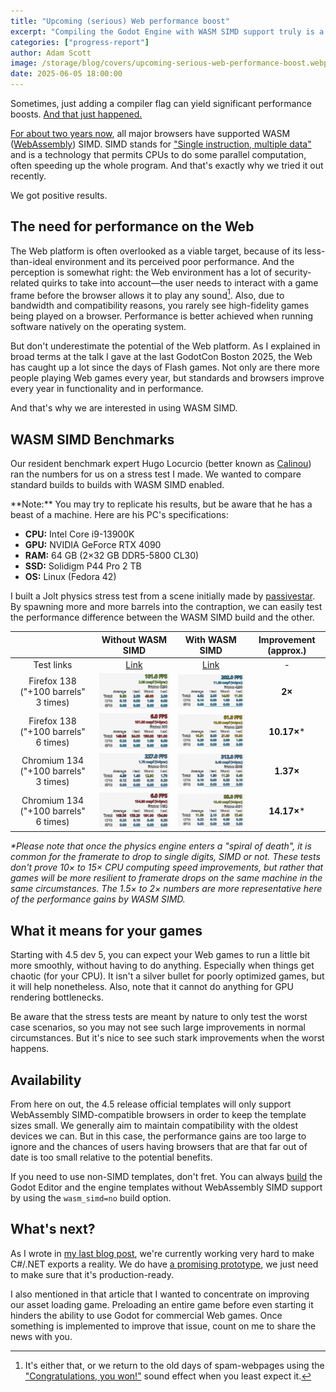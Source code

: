 ```yaml
---
title: "Upcoming (serious) Web performance boost"
excerpt: "Compiling the Godot Engine with WASM SIMD support truly is a game changer."
categories: ["progress-report"]
author: Adam Scott
image: /storage/blog/covers/upcoming-serious-web-performance-boost.webp
date: 2025-06-05 18:00:00
---
```


Sometimes, just adding a compiler flag can yield significant performance boosts. [And that just happened.](https://github.com/godotengine/godot/pull/106319)

[For about two years now](https://caniuse.com/wasm-simd), all major browsers have supported WASM ([WebAssembly](https://en.wikipedia.org/wiki/WebAssembly)) SIMD. SIMD stands for ["Single instruction, multiple data"](https://en.wikipedia.org/wiki/Single_instruction,_multiple_data) and is a technology that permits CPUs to do some parallel computation, often speeding up the whole program. And that's exactly why we tried it out recently.

We got positive results.

## The need for performance on the Web

The Web platform is often overlooked as a viable target, because of its less-than-ideal environment and its perceived poor performance. And the perception is somewhat right: the Web environment has a lot of security-related quirks to take into account—the user needs to interact with a game frame before the browser allows it to play any sound[^1]. Also, due to bandwidth and compatibility reasons, you rarely see high-fidelity games being played on a browser. Performance is better achieved when running software natively on the operating system.

But don't underestimate the potential of the Web platform. As I explained in broad terms at the talk I gave at the last GodotCon Boston 2025, the Web has caught up a lot since the days of Flash games. Not only are there more people playing Web games every year, but standards and browsers improve every year in functionality and in performance.

And that's why we are interested in using WASM SIMD.

## WASM SIMD Benchmarks

Our resident benchmark expert Hugo Locurcio (better known as [Calinou](https://github.com/Calinou/)) ran the numbers for us on a stress test I made. We wanted to compare standard builds to builds with WASM SIMD enabled.

<div class="note" markdown=1>
**Note:** You may try to replicate his results, but be aware that he has a beast of a machine. Here are his PC's specifications:

- **CPU:** Intel Core i9-13900K
- **GPU:** NVIDIA GeForce RTX 4090
- **RAM:** 64 GB (2×32 GB DDR5-5800 CL30)
- **SSD:** Solidigm P44 Pro 2 TB
- **OS:** Linux (Fedora 42)
</div>

I built a Jolt physics stress test from a scene initially made by [passivestar](https://bsky.app/profile/passivestar.bsky.social). By spawning more and more barrels into the contraption, we can easily test the performance difference between the WASM SIMD build and the other.

| | Without WASM SIMD | With WASM SIMD | Improvement (approx.) |
| :---: | :---: | :---: | :---: |
| Test links | <a href="https://adamscott.github.io/godot-physics-demo-without-simd/" target="_blank">Link</a> | <a href="https://adamscott.github.io/godot-physics-demo-with-simd/" target="_blank">Link</a> | - |
| Firefox 138<br>("+100 barrels" 3 times) | ![Firefox 138 "+ 100 barrels" 3 times without SIMD](/storage/blog/upcoming-web-serious-performance-boost/calinou-firefox138-3times-without-wasm-simd.webp) | ![Firefox 138 "+ 100 barrels" 6 times without SIMD](/storage/blog/upcoming-web-serious-performance-boost/calinou-firefox138-3times-with-wasm-simd.webp) | **2×** |
| Firefox 138<br>("+100 barrels" 6 times) | ![Firefox 138 "+ 100 barrels" 3 times without SIMD](/storage/blog/upcoming-web-serious-performance-boost/calinou-firefox138-6times-without-wasm-simd.webp) | ![Firefox 138 "+ 100 barrels" 6 times without SIMD](/storage/blog/upcoming-web-serious-performance-boost/calinou-firefox138-6times-with-wasm-simd.webp) | **10.17×**\* |
| Chromium 134<br>("+100 barrels" 3 times) | ![Chromium 134 "+ 100 barrels" 3 times without SIMD](/storage/blog/upcoming-web-serious-performance-boost/calinou-chromium134-3times-without-wasm-simd.webp) | ![Chromium 134 "+ 100 barrels" 6 times without SIMD](/storage/blog/upcoming-web-serious-performance-boost/calinou-chromium134-3times-with-wasm-simd.webp) | **1.37×** |
| Chromium 134<br>("+100 barrels" 6 times) | ![Chromium 134 "+ 100 barrels" 3 times without SIMD](/storage/blog/upcoming-web-serious-performance-boost/calinou-chromium134-6times-without-wasm-simd.webp) | ![Chromium 134 "+ 100 barrels" 6 times without SIMD](/storage/blog/upcoming-web-serious-performance-boost/calinou-chromium134-6times-with-wasm-simd.webp) | **14.17×**\* |

_\*Please note that once the physics engine enters a "spiral of death", it is common for the framerate to drop to single digits, SIMD or not. These tests don't prove 10× to 15× CPU computing speed improvements, but rather that games will be more resilient to framerate drops on the same machine in the same circumstances. The 1.5× to 2× numbers are more representative here of the performance gains by WASM SIMD._

## What it means for your games

Starting with 4.5 dev 5, you can expect your Web games to run a little bit more smoothly, without having to do anything. Especially when things get chaotic (for your CPU). It isn't a silver bullet for poorly optimized games, but it will help nonetheless. Also, note that it cannot do anything for GPU rendering bottlenecks.

Be aware that the stress tests are meant by nature to only test the worst case scenarios, so you may not see such large improvements in normal circumstances. But it's nice to see such stark improvements when the worst happens.

## Availability

From here on out, the 4.5 release official templates will only support WebAssembly SIMD-compatible browsers in order to keep the template sizes small. We generally aim to maintain compatibility with the oldest devices we can. But in this case, the performance gains are too large to ignore and the chances of users having browsers that are that far out of date is too small relative to the potential benefits.

If you need to use non-SIMD templates, don't fret. You can always [build](https://docs.godotengine.org/en/stable/engine_details/development/compiling/index.html) the Godot Editor and the engine templates without WebAssembly SIMD support by using the `wasm_simd=no` build option.

## What's next?

As I wrote in [my last blog post](/article/live-from-godotcon-boston-web-dotnet-prototype/), we're currently working very hard to make C#/.NET exports a reality. We do have [a promising prototype](https://lab.godotengine.org/godot-dotnet-web/), we just need to make sure that it's production-ready.

I also mentioned in that article that I wanted to concentrate on improving our asset loading game. Preloading an entire game before even starting it hinders the ability to use Godot for commercial Web games. Once something is implemented to improve that issue, count on me to share the news with you.

[^1]: It's either that, or we return to the old days of spam-webpages using the ["Congratulations, you won!"](https://www.youtube.com/watch?v=WckVsX5-uyE) sound effect when you least expect it.
